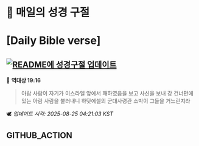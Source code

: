 # 🙏 매일의 성경 구절
# [Daily Bible verse]
## [![README에 성경구절 업데이트](https://github.com/DONGSUKA/first_test/actions/workflows/update-readme-bible.yml/badge.svg)](https://github.com/DONGSUKA/first_test/actions/workflows/update-readme-bible.yml)
<!-- START_BIBLE_VERSE -->
📖 **역대상 19:16**
> 아람 사람이 자기가 이스라엘 앞에서 패하였음을 보고 사신을 보내 강 건너편에 있는 아람 사람을 불러내니 하닷에셀의 군대사령관 소박이 그들을 거느린지라

🕊️ _업데이트 시각: 2025-08-25 04:21:03 KST_
  <!-- END_BIBLE_VERSE -->
## GITHUB_ACTION
